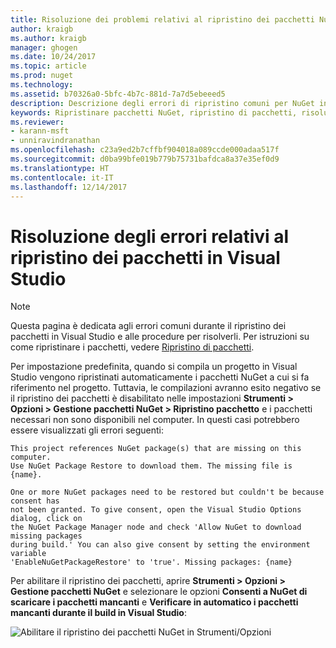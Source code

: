 ```yaml
---
title: Risoluzione dei problemi relativi al ripristino dei pacchetti NuGet in Visual Studio | Microsoft Docs
author: kraigb
ms.author: kraigb
manager: ghogen
ms.date: 10/24/2017
ms.topic: article
ms.prod: nuget
ms.technology: 
ms.assetid: b70326a0-5bfc-4b7c-881d-7a7d5ebeeed5
description: Descrizione degli errori di ripristino comuni per NuGet in Visual Studio e di come risolverli.
keywords: Ripristinare pacchetti NuGet, ripristino di pacchetti, risoluzione dei problemi, risolvere problemi
ms.reviewer:
- karann-msft
- unniravindranathan
ms.openlocfilehash: c23a9ed2b7cffbf904018a089ccde000adaa517f
ms.sourcegitcommit: d0ba99bfe019b779b75731bafdca8a37e35ef0d9
ms.translationtype: HT
ms.contentlocale: it-IT
ms.lasthandoff: 12/14/2017
---
```

# <a name="troubleshooting-package-restore-errors-in-visual-studio"></a>Risoluzione degli errori relativi al ripristino dei pacchetti in Visual Studio

> [!Note]
> Questa pagina è dedicata agli errori comuni durante il ripristino dei pacchetti in Visual Studio e alle procedure per risolverli. Per istruzioni su come ripristinare i pacchetti, vedere [Ripristino di pacchetti](../Consume-Packages/Package-Restore.md#enabling-and-disabling-package-restore).

Per impostazione predefinita, quando si compila un progetto in Visual Studio vengono ripristinati automaticamente i pacchetti NuGet a cui si fa riferimento nel progetto. Tuttavia, le compilazioni avranno esito negativo se il ripristino dei pacchetti è disabilitato nelle impostazioni **Strumenti > Opzioni > Gestione pacchetti NuGet > Ripristino pacchetto** e i pacchetti necessari non sono disponibili nel computer. In questi casi potrebbero essere visualizzati gli errori seguenti:

```
This project references NuGet package(s) that are missing on this computer.
Use NuGet Package Restore to download them. The missing file is {name}.
```

```
One or more NuGet packages need to be restored but couldn't be because consent has
not been granted. To give consent, open the Visual Studio Options dialog, click on
the NuGet Package Manager node and check 'Allow NuGet to download missing packages
during build.' You can also give consent by setting the environment variable
'EnableNuGetPackageRestore' to 'true'. Missing packages: {name} 
```

Per abilitare il ripristino dei pacchetti, aprire **Strumenti > Opzioni > Gestione pacchetti NuGet** e selezionare le opzioni **Consenti a NuGet di scaricare i pacchetti mancanti** e **Verificare in automatico i pacchetti mancanti durante il build in Visual Studio**:

![Abilitare il ripristino dei pacchetti NuGet in Strumenti/Opzioni](../Consume-Packages/media/restore-01-autorestoreoptions.png)


